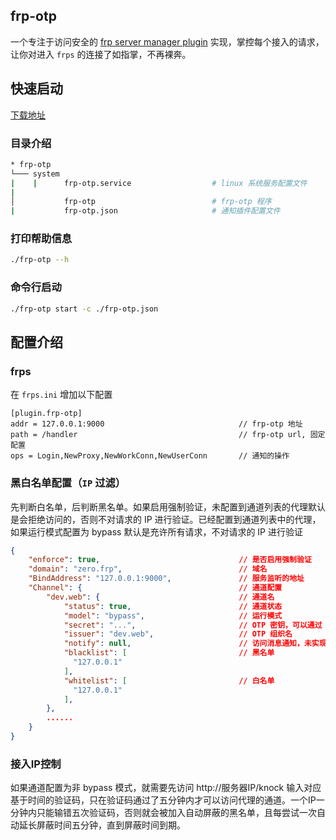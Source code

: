 ## frp-otp

一个专注于访问安全的 [frp server manager plugin](https://github.com/fatedier/frp/blob/master/doc/server_plugin_zh.md) 实现，掌控每个接入的请求，让你对进入 `frps` 的连接了如指掌，不再裸奔。

## 快速启动

[下载地址](https://github.com/csg2008/frp-otp/releases)

### 目录介绍

```bash
* frp-otp
└─── system
|    |      frp-otp.service                  # linux 系统服务配置文件
|
│           frp-otp                          # frp-otp 程序
|           frp-otp.json                     # 通知插件配置文件
```

### 打印帮助信息

```bash
./frp-otp --h
```

### 命令行启动

```bash
./frp-otp start -c ./frp-otp.json
```

## 配置介绍

### frps

在 `frps.ini` 增加以下配置

```
[plugin.frp-otp]
addr = 127.0.0.1:9000                              // frp-otp 地址
path = /handler                                    // frp-otp url, 固定配置
ops = Login,NewProxy,NewWorkConn,NewUserConn       // 通知的操作
```

### 黑白名单配置（`IP` 过滤）

先判断白名单，后判断黑名单。如果启用强制验证，未配置到通道列表的代理默认是会拒绝访问的，否则不对请求的 IP 进行验证。已经配置到通道列表中的代理，如果运行模式配置为 bypass 默认是充许所有请求，不对请求的 IP 进行验证

```json
{
    "enforce": true,                               // 是否启用强制验证
    "domain": "zero.frp",                          // 域名
    "BindAddress": "127.0.0.1:9000",               // 服务监听的地址
    "Channel": {                                   // 通道配置
        "dev.web": {                               // 通道名
            "status": true,                        // 通道状态
            "model": "bypass",                     // 运行模式
            "secret": "...",                       // OTP 密钥，可以通过 key 命令生成
            "issuer": "dev.web",                   // OTP 组织名
            "notify": null,                        // 访问消息通知，未实现
            "blacklist": [                         // 黑名单
              "127.0.0.1"
            ],
            "whitelist": [                         // 白名单
              "127.0.0.1"
            ],
        },
        ......
    }
}
```
### 接入IP控制
如果通道配置为非 bypass 模式，就需要先访问 http://服务器IP/knock 输入对应基于时间的验证码，只在验证码通过了五分钟内才可以访问代理的通道。一个IP一分钟内只能输错五次验证码，否则就会被加入自动屏蔽的黑名单，且每尝试一次自动延长屏蔽时间五分钟，直到屏蔽时间到期。